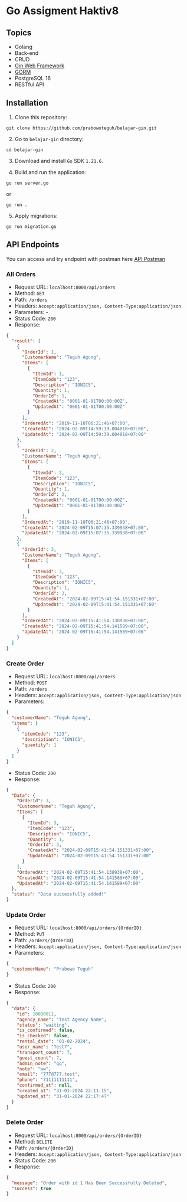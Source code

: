# Go Assigment Haktiv8

## Topics

- Golang
- Back-end
- CRUD
- [Gin Web Framework](https://github.com/gin-gonic/gin)
- [GORM](https://github.com/go-gorm/gorm)
- PostgreSQL 16
- RESTful API

## Installation

1. Clone this repository:

```
git clone https://github.com/prabowoteguh/belajar-gin.git
```

2. Go to `belajar-gin` directory:

```
cd belajar-gin
```

3. Download and install `Go` SDK `1.21.6`.

4. Build and run the application:

```
go run server.go
```

or

```
go run .
```

5. Apply migrations:

```
go run migration.go
```

## API Endpoints

You can access and try endpoint with postman here [API Postman](https://elements.getpostman.com/redirect?entityId=11831418-0db734cb-a2d5-4d29-b4ff-17ece7139939&entityType=collection)

### All Orders

- Request URL: `localhost:8000/api/orders`
- Method: `GET`
- Path: `/orders`
- Headers: `Accept:application/json, Content-Type:application/json`
- Parameters: -
- Status Code: `200`
- Response:

```json
{
  "result": [
    {
      "OrderId": 1,
      "CustomerName": "Teguh Agung",
      "Items": [
        {
          "ItemId": 1,
          "ItemCode": "123",
          "Description": "IONIC5",
          "Quantity": 1,
          "OrderId": 1,
          "CreatedAt": "0001-01-01T00:00:00Z",
          "UpdatedAt": "0001-01-01T00:00:00Z"
        }
      ],
      "OrderedAt": "2019-11-10T06:21:46+07:00",
      "CreatedAt": "2024-02-09T14:59:39.004018+07:00",
      "UpdatedAt": "2024-02-09T14:59:39.004018+07:00"
    },
    {
      "OrderId": 2,
      "CustomerName": "Teguh Agung",
      "Items": [
        {
          "ItemId": 2,
          "ItemCode": "123",
          "Description": "IONIC5",
          "Quantity": 1,
          "OrderId": 2,
          "CreatedAt": "0001-01-01T00:00:00Z",
          "UpdatedAt": "0001-01-01T00:00:00Z"
        }
      ],
      "OrderedAt": "2019-11-10T06:21:46+07:00",
      "CreatedAt": "2024-02-09T15:07:35.339938+07:00",
      "UpdatedAt": "2024-02-09T15:07:35.339938+07:00"
    },
    {
      "OrderId": 3,
      "CustomerName": "Teguh Agung",
      "Items": [
        {
          "ItemId": 3,
          "ItemCode": "123",
          "Description": "IONIC5",
          "Quantity": 1,
          "OrderId": 3,
          "CreatedAt": "2024-02-09T15:41:54.151331+07:00",
          "UpdatedAt": "2024-02-09T15:41:54.151331+07:00"
        }
      ],
      "OrderedAt": "2024-02-09T15:41:54.138938+07:00",
      "CreatedAt": "2024-02-09T15:41:54.141589+07:00",
      "UpdatedAt": "2024-02-09T15:41:54.141589+07:00"
    }
  ]
}
```

### Create Order

- Request URL: `localhost:8000/api/orders`
- Method: `POST`
- Path: `/orders`
- Headers: `Accept:application/json, Content-Type:application/json`
- Parameters:

```json
{
  "customerName": "Teguh Agung",
  "items": [
    {
      "itemCode": "123",
      "description": "IONIC5",
      "quantity": 1
    }
  ]
}
```

- Status Code: `200`
- Response:

```json
{
  "Data": {
    "OrderId": 3,
    "CustomerName": "Teguh Agung",
    "Items": [
      {
        "ItemId": 3,
        "ItemCode": "123",
        "Description": "IONIC5",
        "Quantity": 1,
        "OrderId": 3,
        "CreatedAt": "2024-02-09T15:41:54.151331+07:00",
        "UpdatedAt": "2024-02-09T15:41:54.151331+07:00"
      }
    ],
    "OrderedAt": "2024-02-09T15:41:54.138938+07:00",
    "CreatedAt": "2024-02-09T15:41:54.141589+07:00",
    "UpdatedAt": "2024-02-09T15:41:54.141589+07:00"
  },
  "status": "Data successfully added!"
}
```

### Update Order

- Request URL: `localhost:8000/api/orders/{OrderID}`
- Method: `PUT`
- Path: `/orders/{OrderID}`
- Headers: `Accept:application/json, Content-Type:application/json`
- Parameters:

```json
{
  "customerName": "Prabowo Teguh"
}
```

- Status Code: `200`
- Response:

```json
{
  "data": {
    "id": 10000011,
    "agency_name": "Test Agency Name",
    "status": "waiting",
    "is_confirmed": false,
    "is_checked": false,
    "rental_date": "01-02-2024",
    "user_name": "Test7",
    "transport_count": 7,
    "guest_count": 7,
    "admin_note": "qq",
    "note": "ww",
    "email": "777@777.test",
    "phone": "71111111111",
    "confirmed_at": null,
    "created_at": "31-01-2024 22:11:15",
    "updated_at": "31-01-2024 22:17:47"
  }
}
```

### Delete Order

- Request URL: `localhost:8000/api/orders/{OrderID}`
- Method: `DELETE`
- Path: `/orders/{OrderID}`
- Headers: `Accept:application/json, Content-Type:application/json`
- Status Code: `200`
- Response:

```json
{
  "message": "Order with id 1 Has Been Successfully Deleted",
  "success": true
}
```
